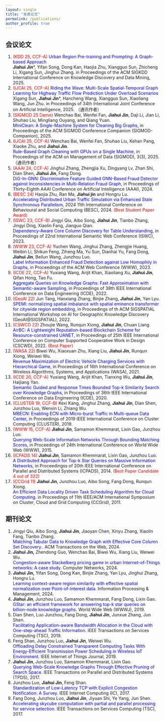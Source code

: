 ```yaml
---
layout: single
title: "发表论文"
permalink: /publications/
author_profile: true
---
```


会议论文
------
1. <span style="color: red"> (KDD 25, CCF-A)</span> <span style="color: blue">Urban Region Pre-training and Prompting: A Graph-based Approach</span> <br />  **Jiahui Jin***, Yifan Song, Dong Kan, Haojia Zhu, Xiangguo Sun, Zhicheng Li, Xigang Sun, Jinghui Zhang. in Proceedings of the ACM SIGKDD International Conference on Knowledge Discovery and Data Mining, 2025.
2.  <span style="color: red"> (IJCAI 25, CCF-A)</span> <span style="color: blue">Riding the Wave: Multi-Scale Spatial-Temporal Graph Learning for Highway Traffic Flow Prediction Under Overload Scenarios <br /></span> Xigang Sun, **Jiahui Jin***, Hancheng Wang, Xiangguo Sun, Xiaoliang Wang, Jun Zhu. in Proceedings of 34th International Joint Conference on Artificial Intelligence, 2025. （通讯作者）
3. <span style="color: red"> (SIGMOD 25 Demo)</span> Wenchao Bai, Wenfei Fan, **Jiahui Jin**, Daji Li, Jian Li, Shuhao Liu, Mingliang Ouyang, and Qiang Yuan.  <br /><span style="color: blue">MiniClean: A Single-Machine System for Cleaning Big Graphs,</span> in Proceedings of the ACM SIGMOD Conference Companion (SIGMOD-Companion), 2025.
4. <span style="color: red"> (IJCAI 25, CCF-A)</span>  Wenchao Bai, Wenfei Fan, Shuhao Liu, Kehan Pang, Xiaoke Zhu, and **Jiahui Jin**.  <br /><span style="color: blue">Rule-Based Graph Cleaning with GPUs on a Single Machine,</span> in Proceedings of the ACM on Management of Data (SIGMOD), 3(3), 2025. （通讯作者）
5. <span style="color: red"> (AAAI 24, CCF-A)</span> Jinghui Zhang, Zhengjia Xu, Dingyang Lv, Zhan Shi, Dian Shen, **Jiahui Jin**, Fang Dong. <br /><span style="color: blue">DiG-In-GNN: Discriminative Feature Guided GNN-Based Fraud Detector against Inconsistencies in Multi-Relation Fraud Graph,</span> in Proceedings of Thirty-Eighth AAAI Conference on Artificial Intelligence (AAAI), 2024.
6. <span style="color: red"> (BESC 24)</span> Haojia Zhu, Ran Ma, **Jiahui jin** and Hongru Lu. <br /><span style="color: blue">Accelerating Distributed Urban Traffic Simulation via Enhanced Stale Synchronous Parallelism,</span> 2024 11th International Conference on Behavioural and Social Computing (BESC), 2024. <span style="color: red">(Best Student Paper Award)</span>
7. <span style="color: red"> (ISWC 23, CCF-B)</span> Jingyi Qiu, Aibo Song, **Jiahui Jin**, Tianbo Zhang, Jingyi Ding, Xiaolin Fang, Jianguo Qian. <br /><span style="color: blue">Dependency-Aware Core Column Discovery for Table Understanding,</span> in Proceedings of 22nd International Semantic Web Conference (ISWC), 2023.
8.  <span style="color: red"> (WWW 23, CCF-A)</span> Yuchen Wang, Jinghui Zhang, Zhengjie Huang, Weibin Li, Shikun Feng, Ziheng Ma, Yu Sun, Dianhai Yu, Fang Dong, **Jiahui Jin**, Beilun Wang, Junzhou Luo. <br /><span style="color: blue">Label  Information Enhanced Fraud Detection      against Low Homophily in Graphs,</span> in Proceedings of the ACM Web Conference (WWW), 2023.
9. <span style="color: red"> (ICDE 22, CCF-A)</span>  Yuxiang Wang, Arijit Khan, Xiaoliang Xu, **Jiahui Jin**, Qifan Hong, Tao Fu. <br /><span style="color: blue">Aggregate  Queries on Knowledge Graphs: Fast Approximation with Semantic-aware Sampling,</span>  in Proceedings of 38th IEEE International Conference on Data Engineering (ICDE), 2022.
10. <span style="color: red"> (GeoAI 22)</span> Jun Tang, Haoxiang Zhang, Binjie Zhang, **Jiahui Jin**, Yan Lyu. <br /><span style="color: blue">SPEMI:  normalizing spatial imbalance with      spatial eminence transformer for citywide region embedding,</span>  in Proceedings of th ACM SIGSPATIAL International Workshop on AI for Geographic Knowledge Discovery (GeoAI@SIGSPATIAL), 2022. 
11. <span style="color: red"> (CSWCD 22)</span> Zhoujie Wang, Runqun Xiong, **Jiahui Jin**, Chuan Liang. <br /><span style="color: blue">AirBC: A Lightweight Reputation-based Blockchain Scheme for Resource-constrained UANET,</span>  in Proceedings of  25th IEEE International Conference on Computer Supported Cooperative Work in Design (CSCWD), 2022. <span style="color: red">(Best Paper)</span>
12. <span style="color: red"> (WASA 22)</span> Biwei Wu, Xiaoxuan Zhu, Xiang Liu, **Jiahui Jin**, Runqun Xiong, Weiwei Wu. <br /><span style="color: blue">Revenue Maximization of Electric Vehicle Charging Services with Hierarchical Game,</span>  in Proceedings of 16th International Conference on Wireless Algorithms, Systems, and Applications (WASA), 2021.
13. <span style="color: red"> (ICDE 20, CCF-A)</span> Yuxiang Wang, Arijit<span /> Khan, Tianxing Wu, **Jiahui Jin**, Haijiang Yan. <br /><span style="color: blue">Semantic Guided and Response Times Bounded Top-k Similarity Search over Knowledge Graphs,</span> in Proceedings of 36th IEEE International Conference on Data Engineering (ICDE), 2020.
14. <span style="color: red"> (CLUSTER 19, CCF-B)</span>  Kexi Kang, Jinghui Zhang,  **Jiahui Jin**, Dian Shen, Junzhou Luo, Wenxin Li, Zhiang Wu. <br /><span style="color: blue">MBECN: Enabling ECN with Micro-burst Traffic in Multi-queue Data Center,</span> in Proceedings of 2019 IEEE International Conference on Cluster Computing (CLUSTER), 2019.
15. <span style="color: red"> (WWW 15, CCF-A)</span> **Jiahui Jin**, Samamon Khemmarat, Lixin Gao, Junzhou Luo. <br /><span style="color: blue">Querying Web-Scale Information Networks Through Bounding Matching Scores,</span> in Proceedings of 24th International Conference on World Wide Web (WWW), 2015.
16. <span style="color: red"> (ICPADS 14)</span> **Jiahui Jin**, Samamon Khemmarat, Lixin Gao, Junzhou Luo. <br /><span style="color: blue">A Distributed Approach for Top-k Star Queries on Massive Information Networks,</span> in Proceedingss of 20th IEEE International Conference on Parallel and Distributed Systems (ICPADS), 2014. <span style="color: red">(Best Paper Candidate 4 out of 322) </span>
17. <span style="color: red"> (CCGrid 11)</span> **Jiahui Jin**, Junzhou Luo, Aibo Song, Fang Dong, Runqun Xiong. <br /><span style="color: blue">An Efficient Data Locality Driven Task Scheduling Algorithm for Cloud Computing.</span> in Proceedings of 11th IEEE/ACM International Symposium on Cluster, Cloud and Grid Computing (CCGrid), 2011.

期刊论文
------
1. Jingyi Qiu, Aibo Song, **Jiahui Jin**, Jiaoyan Chen, Xinyu Zhang, Xiaolin Fang, Tianbo Zhang. <br /><span style="color: blue">Matching Tabular Data to Knowledge Graph with Effective Core Column Set Discovery.</span>. ACM Transactions on the Web, 2024.
2. **Jiahui Jin,** Zhendong Guo, Wenchao Bai, Biwei Wu, Xiang Liu, Weiwei Wu. <br /><span style="color: blue">Congestion-aware Stackelberg pricing game in urban Internet-of-Things networks: A case study</span>. Computer Networks, 2024.
3. **Jiahui Jin,** Yifan Song, Dong Kan, Binjie Zhang, Yan Lyu, Jinghui Zhang, Hongru Lu. <br /><span style="color: blue">Learning context-aware region similarity with effective spatial normalization over Point-of-Interest data.</span> Information Processing & Management, 2024.
4. **Jiahui Jin**, Junzhou Luo, Samamon Khemmarat, Fang Dong, Lixin Gao. <br /><span style="color: blue">GStar: an efficient framework for answering top-k star queries on billion-node knowledge graphs.</span> World Wide Web (WWWJ), 2019.
5. Dian Shen, Luo Junzhou, Fang Dong, **Jiahui Jin**, Junxue Zhang, Jun Shen. <br /><span style="color: blue">Facilitating Application-aware Bandwidth Allocation in the Cloud with One-step-ahead Traffic Information. </span>IEEE Transactions on Services Computing (TSC), 2019.
6. Feng Shan, Junzhou Luo, **Jiahui Jin**, Weiwei Wu. <br /><span style="color: blue">Offloading Delay Constrained Transparent Computing Tasks With Energy-Efficient Transmission Power Scheduling in Wireless IoT Environment. </span> IEEE Internet of Things Journal, 2019.
7. **Jiahui Jin**, Junzhou Luo, Samamon Khemmarat, Lixin Gao. <br /><span style="color: blue">Querying Web-Scale Knowledge Graphs Through Effective Pruning of Search Space.</span> IEEE Transactions on Parallel and Distributed Systems (TPDS), 2017.
8. Junzhou Luo, **Jiahui Jin**, Feng Shan. <br /><span style="color: blue">Standardization of Low-Latency TCP with Explicit Congestion Notification: A Survey. </span> IEEE Internet Computing (IC), 2017.
9. Fang Dong, Junzhou Luo, **Jiahui Jin**, Jiyuan Shi, Ye Yang, Jun Shen. <br /><span style="color: blue">Accelerating skycube computation with partial and parallel processing for service selection. </span>IEEE Transactions on Services Computing (TSC), 2017.

